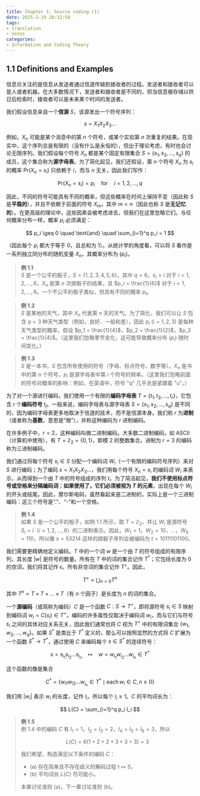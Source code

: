 ```yaml
---
title: Chapter 1: Source coding (1)
date: 2025-2-19 20:32:50
tags:
- translation
- notes
categories:
- Information and Coding Theory
---
```


## 1.1 Definitions and Examples
信息论关注的是信息从发送者通过信道传输到接收者的过程。发送者和接收者可以是人或者机器。在大多数情况下，发送者和接收者是不同的，但当信息被存储以供日后检索时，接收者可以是未来某个时间的发送者。

我们假设信息来自一个**信源** $S$，该源发出一个符号序列：

$$
s = X_1 X_2 X_3 \dots
$$

例如，$X_n$ 可能是某个消息中的第 $n$ 个符号，或某个实验第 $n$ 次重复的结果。在现实中，这个序列总是有限的（没有什么是永恒的），但出于理论考虑，有时也会讨论无限序列。我们假设每个符号 $X_n$ 都是某个固定有限集合 $S = \{s_1, s_2, \dots, s_q\}$ 的成员，这个集合称为**源字母表**。为了简化起见，我们还假设，第 $n$ 个符号 $X_n$ 为 $s_i$ 的概率 $\text{Pr}(X_n = s_i)$ 只依赖于 $i$，而与 $n$ 无关，因此我们写作：

$$
\text{Pr}(X_n = s_i) = p_i \quad \text{for} \quad i = 1, 2, \dots, q
$$

因此，不同的符号可能具有不同的概率，但这些概率在时间上保持不变（因此称 $S$ 是**平稳的**），并且不依赖于前面的符号 $X_m$，其中 $m < n$（因此也称 $S$ 是**无记忆的**）。在更高级的理论中，这些因素会被考虑进去，但我们在这里忽略它们。与任何概率分布一样，概率 $p_i$ 必须满足：

$$
p_i \geq 0 \quad \text{and} \quad \sum_{i=1}^q p_i = 1
$$

（因此每个 $p_i$ 都大于等于 0，且总和为 1）。从统计学的角度看，可以将 $S$ 看作是一系列独立同分布的随机变量 $X_n$，其概率分布为 $(p_i)$。

> **例 1.1**  
> $S$ 是一个公平的骰子，$S = \{1, 2, 3, 4, 5, 6\}$，其中 $q = 6$，$s_i = i$ 对于 $i = 1, 2, \dots, 6$，$X_n$ 是第 $n$ 次掷骰子的结果，且 $p_i = \frac{1}{6}$ 对于 $i = 1, 2, \dots, 6$。一个不公平的骰子类似，但具有不同的概率 $p_i$。

> **例 1.2**  
> $S$ 是某地的天气，其中 $X_n$ 代表第 $n$ 天的天气。为了简化，我们可以让 $S$ 包含 $q = 3$ 种天气类型（例如，良好、一般和差），因此 $p_i$ ($i = 1, 2, 3$) 是每种天气类型的概率，假设 $p_1 = \frac{1}{4}$，$p_2 = \frac{1}{2}$，$p_3 = \frac{1}{4}$。（这里我们忽略季节变化，这可能导致概率分布 $(p_i)$ 随时间变化。）

> **例 1.3**  
> $S$ 是一本书，$S$ 包含所有使用的符号（字母、标点符号、数字等）。$X_n$ 是书中的第 $n$ 个符号，$p_i$ 是源字母表中第 $i$ 个符号的频率。（这里我们忽略前面的符号对概率的影响：例如，在英语中，符号 "q" 几乎总是紧跟着 "u"。）

为了对一个源进行编码，我们使用一个有限的**编码字母表** $T = \{t_1, t_2, \dots, t_r\}$，它包含 $r$ 个**编码符号** $t_j$。一般来说，编码字母表与源字母表 $S = \{s_1, s_2, \dots, s_q\}$ 是不同的，因为编码字母表更多地取决于信道的技术，而不是信源本身。我们称 $r$ 为**进制**（或者称为**基数**，意思是“根”），并称这种编码为 $r$ 进制编码。

在许多例子中，$r = 2$，这种编码叫做二进制编码。大多数二进制编码，如 ASCII（计算机中使用），有 $T = \mathbb{Z}_2 = \{0, 1\}$，即模 2 的整数集合。进制为 $r = 3$ 的编码称为三进制编码。

我们通过将每个符号 $s_i \in S$ 分配一个编码词 $W_i$（一个有限的编码符号序列）来对 $S$ 进行编码；为了编码 $s = X_1 X_2 X_3 \dots$，我们用每个符号 $X_n = s_i$ 的编码词 $W_i$ 来表示，从而得到一个由 $T$ 中的符号组成的序列 $t$。为了简洁起见，**我们不使用标点符号或空格来分隔编码词**；**如果使用了，它们必须被视为 $T$ 的元素**，出现在每个 $W_i$ 的开头或结尾。因此，摩尔斯电码，虽然看起来是二进制的，实际上是一个三进制编码：这三个符号是“.”、“-”和一个空格。

> **例 1.4**  
> 如果 $S$ 是一个公平的骰子，如例 1.1 所示，取 $T = \mathbb{Z}_2$，并让 $W_i$ 是源符号 $S_i = i$（$i = 1, 2, \dots, 6$）的二进制表示。因此，$W_1 = 1$，$W_2 = 10$，...，$W_6 = 110$，所以像 $s = 53214$ 这样的掷骰子序列会被编码为 $t = 10111101100$。

我们需要更精确地定义编码。$T$ 中的一个词 $w$ 是一个由 $T$ 的符号组成的有限序列，其长度 $|w|$ 是符号的数量。所有在 $T$ 中的词的集合记作 $T^*$；它包括长度为 0 的空词，我们将其记作 $\epsilon$。所有非空词的集合记作 $T^+$。因此，

$$
T^+ = \bigcup_{n > 0} T^n
$$

其中 $T^n = T \times T \times \dots \times T$（有 $n$ 个因子）是长度为 $n$ 的词的集合。

一个**源编码**（或简称为编码）$C$ 是一个函数 $C: S \to T^+$，即将源符号 $s_i \in S$ 映射到编码词 $w_i = C(s_i) \in T^+$。编码的许多属性仅取决于编码词 $w_i$，而与它们与符号 $s_i$ 之间的具体对应关系无关，因此我们通常也将 $C$ 视为 $T^+$ 中的有限词集合 $\{w_1, w_2, \dots, w_q\}$。如果 $S^*$ 是类比于 $T^*$ 定义的，那么可以按照显然的方式将 $C$ 扩展为一个函数 $S^* \to T^*$，通过使用 $C$ 来编码每个 $s \in S^*$ 的连续符号：

$$
s = s_{i_1} s_{i_2} \dots s_{i_n} \quad \mapsto \quad w = w_{i_1} w_{i_2} \dots w_{i_n} \in T^*
$$

这个函数的像是集合

$$
C^* = \{w_{i1} w_{i2} \dots w_{i_n} \in T^* \mid \text{each} \, w_i \in C, n \geq 0 \}
$$

我们用 $|w_i|$ 表示 $w_i$ 的长度，记作 $l_i$，所以每个 $l_i \geq 1$。$C$ 的平均词长为：

$$
L(C) = \sum_{i=1}^q p_i l_i
$$

> **例 1.5**  
> 例 1.4 中的编码 $C$ 有 $I_1 = 1$，$I_2 = I_3 = 2$，$I_4 = I_5 = I_6 = 3$，所以
>
> $$
> L(C) = 6(1 + 2 + 2 + 3 + 3 + 3) = 3
> $$
> 
> 我们希望，构造满足以下条件的编码 $C$：
> - (a) 存在简单且不存在歧义的解码过程 $t \mapsto S$，
> - (b) 平均词长 $L(C)$ 尽可能小。
>
> 本章讨论准则 (a)，下一章讨论准则 (b)。





